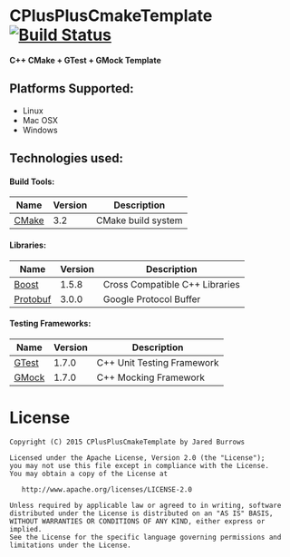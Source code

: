 CPlusPlusCmakeTemplate [![Build Status](https://travis-ci.org/jaredsburrows/CPlusPlusCmakeTemplate.svg?branch=master)](https://travis-ci.org/jaredsburrows/CPlusPlusCmakeTemplate)
=========

**C++ CMake + GTest + GMock Template**

## Platforms Supported:
 - Linux
 - Mac OSX
 - Windows

## Technologies used:
#### Build Tools:
|Name|Version|Description|
|---|---|---|
| [CMake](http://www.cmake.org/) | 3.2 | CMake build system |

#### Libraries:
|Name|Version|Description|
|---|---|---|
| [Boost](http://www.boost.org/) | 1.5.8 | Cross Compatible C++ Libraries |
| [Protobuf](https://github.com/google/protobuf) | 3.0.0 | Google Protocol Buffer |

#### Testing Frameworks:
|Name|Version|Description|
|---|---|---|
| [GTest](http://code.google.com/p/googletest/) | 1.7.0 | C++ Unit Testing Framework |
| [GMock](http://code.google.com/p/googletest/) | 1.7.0 | C++ Mocking Framework |

License
=========

    Copyright (C) 2015 CPlusPlusCmakeTemplate by Jared Burrows
   
    Licensed under the Apache License, Version 2.0 (the "License");
    you may not use this file except in compliance with the License.
    You may obtain a copy of the License at

       http://www.apache.org/licenses/LICENSE-2.0

    Unless required by applicable law or agreed to in writing, software
    distributed under the License is distributed on an "AS IS" BASIS,
    WITHOUT WARRANTIES OR CONDITIONS OF ANY KIND, either express or implied.
    See the License for the specific language governing permissions and
    limitations under the License.
